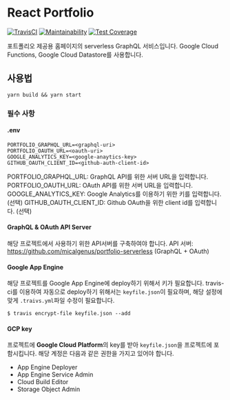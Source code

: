 # React Portfolio

[![TravisCI](https://travis-ci.org/micalgenus/portfolio.svg?branch=develop)](https://travis-ci.org/micalgenus/portfolio)
[![Maintainability](https://api.codeclimate.com/v1/badges/b2ae90e1e78a22d63b79/maintainability)](https://codeclimate.com/github/micalgenus/portfolio/maintainability)
[![Test Coverage](https://api.codeclimate.com/v1/badges/b2ae90e1e78a22d63b79/test_coverage)](https://codeclimate.com/github/micalgenus/portfolio/test_coverage)

포트폴리오 제공용 홈페이지의 serverless GraphQL 서비스입니다. Google Cloud Functions, Google Cloud Datastore를 사용합니다.

## 사용법

```
yarn build && yarn start
```

### 필수 사항

#### .env

```
PORTFOLIO_GRAPHQL_URL=<graphql-uri>
PORTFOLIO_OAUTH_URL=<oauth-uri>
GOOGLE_ANALYTICS_KEY=<google-anaytics-key>
GITHUB_OAUTH_CLIENT_ID=<github-auth-client-id>
```

PORTFOLIO_GRAPHQL_URL: GraphQL API를 위한 서버 URL을 입력합니다.
PORTFOLIO_OAUTH_URL: OAuth API를 위한 서버 URL을 입력합니다.
GOOGLE_ANALYTICS_KEY: Google Analytics를 이용하기 위한 키를 입력합니다. (선택)
GITHUB_OAUTH_CLIENT_ID: Github OAuth을 위한 client id를 입력합니다. (선택)

#### GraphQL & OAuth API Server

해당 프로젝트에서 사용하기 위한 API서버를 구축하여야 합니다.
API 서버: https://github.com/micalgenus/portfolio-serverless (GraphQL + OAuth)

#### Google App Engine

해당 프로젝트를 Google App Engine에 deploy하기 위해서 키가 필요합니다.
travis-ci를 이용하여 자동으로 deploy하기 위해서는 `keyfile.json`이 필요하며, 해당 설정에 맞게 `.traivs.yml`파일 수정이 필요합니다.

```
$ travis encrypt-file keyfile.json --add
```

#### GCP key

프로젝트에 **Google Cloud Platform**의 key를 받아 `keyfile.json`을 프로젝트에 포함시킵니다.
해당 계정은 다음과 같은 권한을 가지고 있어야 합니다.

- App Engine Deployer
- App Engine Service Admin
- Cloud Build Editor
- Storage Object Admin